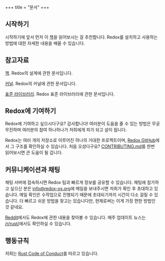 +++
title = "문서"
+++

## 시작하기

시작하기에 앞서 먼저 이 [책](https://doc.redox-os.org/book/)을 읽어보시는 걸 추천합니다.
Redox를 설치하고 사용하는 방법에 대한 자세한 내용을 배울 수 있습니다.

## 참고자료

[책](https://doc.redox-os.org/book/). Redox의 설계에 관한 문서입니다.

[커널](https://doc.redox-os.org/kernel/kernel/). Redox의 커널에 관한 문서입니다.

[표준 라이브러리](https://doc.redox-os.org/std/std/). Redox 표준 라이브러리에 관한 문서입니다.

## Redox에 기여하기

Redox에 기여하고 싶으시다구요? 감사합니다!
여러분이 도움을 줄 수 있는 방법은 무궁무진하며 여러분의 참여 하나하나가 저희에게 피가 되고 살이 됩니다.

Redox는 여러 개의 저장소로 이루어진 하나의 거대한 프로젝트이며,
[Redox GitHub](https://github.com/redox-os)에서 그 구조를 확인하실 수 있습니다.
처음 오셨다구요? [CONTRIBUTING.md](https://github.com/redox-os/redox/blob/master/CONTRIBUTING.md)를
한번 읽어보시면 큰 도움이 될 겁니다.

## 커뮤니케이션과 채팅

채팅 서버에 접속하시면 Redox 팀과 빠르게 정보를 공유할 수 있습니다. 채팅에 참가하고 싶으신 분은
[info@redox-os.org](mailto:info@redox-os.org)에 메일을 보내주시면 저희가 확인 후 초대하고 있습니다.
메일 확인은 수작업으로 진행되기 때문에 초대되기까지 시간이 다소 걸릴 수 있습니다.
더 빠르고 쉬운 방법을 찾고는 있습니다만, 현재로써는 이게 가장 편한 방법인 것 같네요.

[Reddit](https://www.reddit.com/r/redox)에서도 Redox에 관한 내용을 찾아볼 수 있습니다.
매주 업데이트 뉴스는 [/r/rust/](https://www.reddit.com/r/rust)에서도 확인하실 수 있습니다.

## 행동규칙

저희는 [Rust Code of Conduct](https://www.rust-lang.org/conduct.html)를 따르고 있습니다.
